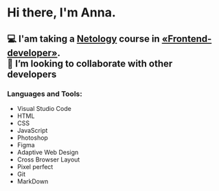# Hi there, I'm Anna.
💻 I'am taking a [Netology](https://netology.ru/) course in [«Frontend-developer»](https://netology.ru/programs/front-end).   
🤝 I’m looking to collaborate with other developers
---

### Languages and Tools:
- Visual Studio Code
- HTML
- CSS
- JavaScript
- Photoshop
- Figma
- Adaptive Web Design
- Cross Browser Layout
- Pixel perfect
- Git
- MarkDown
